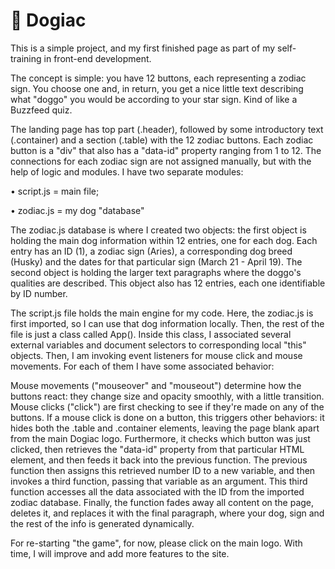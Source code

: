 # 🐶 Dogiac

This is a simple project, and my first finished page as part of my self-training in front-end development.

The concept is simple: you have 12 buttons, each representing a zodiac sign. You choose one and, in return, you get a nice little text describing what "doggo" you would be according to your star sign. Kind of like a Buzzfeed quiz.

The landing page has top part (.header), followed by some introductory text (.container) and a section (.table) with the 12 zodiac buttons. Each zodiac button is a "div" that also has a "data-id" property ranging from 1 to 12.
The connections for each zodiac sign are not assigned manually, but with the help of logic and modules.
I have two separate modules:

• script.js = main file;

• zodiac.js = my dog "database"

The zodiac.js database is where I created two objects: the first object is holding the main dog information within 12 entries, one for each dog. Each entry has an ID (1), a zodiac sign (Aries), a corresponding dog breed (Husky) and the dates for that particular sign (March 21 - April 19).
The second object is holding the larger text paragraphs where the doggo's qualities are described. This object also has 12 entries, each one identifiable by ID number.

The script.js file holds the main engine for my code. Here, the zodiac.js is first imported, so I can use that dog information locally.
Then, the rest of the file is just a class called App(). Inside this class, I associated several external variables and document selectors to corresponding local "this" objects.
Then, I am invoking event listeners for mouse click and mouse movements. For each of them I have some associated behavior:

Mouse movements ("mouseover" and "mouseout") determine how the buttons react: they change size and opacity smoothly, with a little transition.
Mouse clicks ("click") are first checking to see if they're made on any of the buttons. If a mouse click is done on a button, this triggers other behaviors: it hides both the .table and .container elements, leaving the page blank apart from the main Dogiac logo. Furthermore, it checks which button was just clicked, then retrieves the "data-id" property from that particular HTML element, and then feeds it back into the previous function. The previous function then assigns this retrieved number ID to a new variable, and then invokes a third function, passing that variable as an argument. This third function accesses all the data associated with the ID from the imported zodiac database. Finally, the function fades away all content on the page, deletes it, and replaces it with the final paragraph, where your dog, sign and the rest of the info is generated dynamically.

For re-starting "the game", for now, please click on the main logo. With time, I will improve and add more features to the site.
